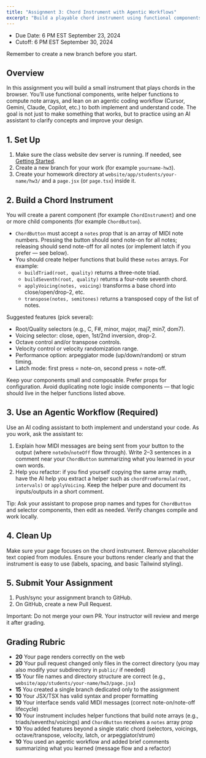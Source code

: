 ```yaml
---
title: "Assignment 3: Chord Instrument with Agentic Workflows"
excerpt: "Build a playable chord instrument using functional components, helper functions, and an agentic coding workflow."
---
```


- Due Date: 6 PM EST September 23, 2024
- Cutoff: 6 PM EST September 30, 2024

Remember to create a new branch before you start.

## Overview

In this assignment you will build a small instrument that plays chords in the browser. You’ll use functional components, write helper functions to compute note arrays, and lean on an agentic coding workflow (Cursor, Gemini, Claude, Copilot, etc.) to both implement and understand code. The goal is not just to make something that works, but to practice using an AI assistant to clarify concepts and improve your design.

## 1. Set Up

1. Make sure the class website dev server is running. If needed, see [Getting Started](/modules/getting-started).
1. Create a new branch for your work (for example `yourname-hw3`).
1. Create your homework directory at `website/app/students/your-name/hw3/` and a `page.jsx` (or `page.tsx`) inside it.

## 2. Build a Chord Instrument

You will create a parent component (for example `ChordInstrument`) and one or more child components (for example `ChordButton`).

- `ChordButton` must accept a `notes` prop that is an array of MIDI note numbers. Pressing the button should send note-on for all notes; releasing should send note-off for all notes (or implement latch if you prefer — see below).
- You should create helper functions that build these `notes` arrays. For example:
  - `buildTriad(root, quality)` returns a three-note triad.
  - `buildSeventh(root, quality)` returns a four-note seventh chord.
  - `applyVoicing(notes, voicing)` transforms a base chord into close/open/drop-2, etc.
  - `transpose(notes, semitones)` returns a transposed copy of the list of notes.

Suggested features (pick several):

- Root/Quality selectors (e.g., C, F#, minor, major, maj7, min7, dom7).
- Voicing selector: close, open, 1st/2nd inversion, drop-2.
- Octave control and/or transpose controls.
- Velocity control or velocity randomization range.
- Performance option: arpeggiator mode (up/down/random) or strum timing.
- Latch mode: first press = note-on, second press = note-off.

Keep your components small and composable. Prefer props for configuration. Avoid duplicating note logic inside components — that logic should live in the helper functions listed above.

## 3. Use an Agentic Workflow (Required)

Use an AI coding assistant to both implement and understand your code. As you work, ask the assistant to:

1. Explain how MIDI messages are being sent from your button to the output (where `noteOn`/`noteOff` flow through). Write 2–3 sentences in a comment near your `ChordButton` summarizing what you learned in your own words.
1. Help you refactor: if you find yourself copying the same array math, have the AI help you extract a helper such as `chordFromFormula(root, intervals)` or `applyVoicing`. Keep the helper pure and document its inputs/outputs in a short comment.

Tip: Ask your assistant to propose prop names and types for `ChordButton` and selector components, then edit as needed. Verify changes compile and work locally.

## 4. Clean Up

Make sure your page focuses on the chord instrument. Remove placeholder text copied from modules. Ensure your buttons render clearly and that the instrument is easy to use (labels, spacing, and basic Tailwind styling).

## 5. Submit Your Assignment

1. Push/sync your assignment branch to GitHub.
1. On GitHub, create a new Pull Request.

Important: Do not merge your own PR. Your instructor will review and merge it after grading.

## Grading Rubric

- **20** Your page renders correctly on the web
- **20** Your pull request changed only files in the correct directory (you may also modify your subdirectory in `public/` if needed)
- **15** Your file names and directory structure are correct (e.g., `website/app/students/your-name/hw3/page.jsx`)
- **15** You created a single branch dedicated only to the assignment
- **10** Your JSX/TSX has valid syntax and proper formatting
- **10** Your interface sends valid MIDI messages (correct note-on/note-off lifecycle)
- **10** Your instrument includes helper functions that build note arrays (e.g., triads/sevenths/voicings) and `ChordButton` receives a `notes` array prop
- **10** You added features beyond a single static chord (selectors, voicings, octave/transpose, velocity, latch, or arpeggiator/strum)
- **10** You used an agentic workflow and added brief comments summarizing what you learned (message flow and a refactor)

